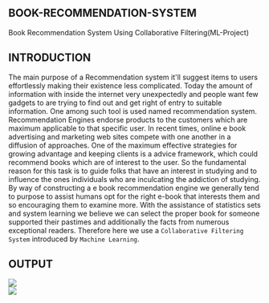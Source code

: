 ## BOOK-RECOMMENDATION-SYSTEM
Book Recommendation System Using Collaborative Filtering(ML-Project)
## INTRODUCTION
The main purpose of a Recommendation system it'll suggest items to users effortlessly making their existence less complicated.
Today the amount of information with inside the internet very unexpectedly and people want few gadgets to are trying to find out and get right of entry to suitable information. 
One among such tool is used named recommendation system. Recommendation Engines endorse products to the customers which are maximum applicable to that specific user.
In recent times, online e book advertising and marketing web sites compete with one another in a diffusion of approaches.
One of the maximum effective strategies for growing advantage and keeping clients is a advice framework, which could recommend books which are of interest to the user.
So the fundamental reason for this task is to guide folks that have an interest in studying and to influence the ones individuals who are inculcating the addiction of studying. 
By way of constructing a e book recommendation engine we generally tend to purpose to assist humans opt for the right e-book that interests them and so encouraging them to examine more. 
With the assistance of statistics sets and system learning we believe we can select the proper book for someone supported their pastimes and additionally the facts from numerous exceptional readers. 
Therefore here we use a `Collaborative Filtering System` introduced by  `Machine Learning`.

## OUTPUT
![](https://github.com/RinaProg/BOOK-RECOMMENDATION-SYSTEM/assets/122221586/3f3b3707-530d-4a89-9cd7-72174bdb460a)
<br>
![](https://github.com/RinaProg/BOOK-RECOMMENDATION-SYSTEM/assets/122221586/c603d364-ef5e-44b0-8212-e321c755d159)

